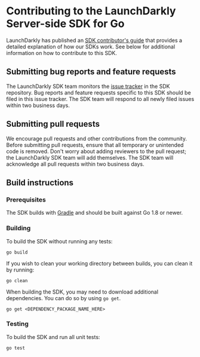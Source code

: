 Contributing to the LaunchDarkly Server-side SDK for Go
================================================
 
LaunchDarkly has published an [SDK contributor's guide](https://docs.launchdarkly.com/docs/sdk-contributors-guide) that provides a detailed explanation of how our SDKs work. See below for additional information on how to contribute to this SDK.
 
Submitting bug reports and feature requests
------------------

The LaunchDarkly SDK team monitors the [issue tracker](https://github.com/launchdarkly/go-server-sdk/issues) in the SDK repository. Bug reports and feature requests specific to this SDK should be filed in this issue tracker. The SDK team will respond to all newly filed issues within two business days.
 
Submitting pull requests
------------------
 
We encourage pull requests and other contributions from the community. Before submitting pull requests, ensure that all temporary or unintended code is removed. Don't worry about adding reviewers to the pull request; the LaunchDarkly SDK team will add themselves. The SDK team will acknowledge all pull requests within two business days.
 
Build instructions
------------------
 
### Prerequisites
 
The SDK builds with [Gradle](https://gradle.org/) and should be built against Go 1.8 or newer.
 
### Building
 
To build the SDK without running any tests:
```
go build
```

If you wish to clean your working directory between builds, you can clean it by running:
```
go clean
```

When building the SDK, you may need to download additional dependencies. You can do so by using `go get`.
```
go get <DEPENDENCY_PACKAGE_NAME_HERE>
```

 
### Testing
 
To build the SDK and run all unit tests:
```
go test
```
